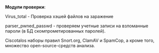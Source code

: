 **Модули проверки**:

Virus_total - Проверка хэшей файлов на заражение

parser_pwned_passwd - проверяем учетные записи  на взломанные пароли  (в БД скомпрометированных паролей).

Ciscotalos   наборы правил Snort.org, ClamAV и SpamCop, а кроме того, множество open-source-средств анализа.
